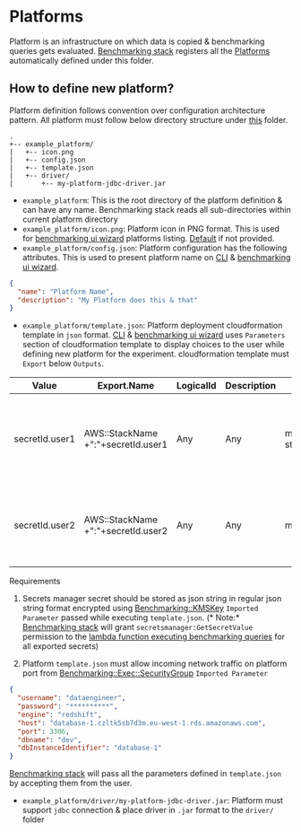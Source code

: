 # Platforms

Platform is an infrastructure on which data is copied & benchmarking queries gets evaluated. [Benchmarking stack](..)
registers all the [Platforms](.) automatically defined under this folder.

## How to define new platform?

Platform definition follows convention over configuration architecture pattern. All platform must follow below directory
structure under [this](.) folder.

```
.
+-- example_platform/
|   +-- icon.png
|   +-- config.json
|   +-- template.json
|   +-- driver/
|       +-- my-platform-jdbc-driver.jar
```

- `example_platform`: This is the root directory of the platform definition & can have any name. Benchmarking stack
  reads all sub-directories within current platform directory
- `example_platform/icon.png`: Platform icon in PNG format. This is used for [benchmarking ui wizard](../../ui-wizard)
  platforms listing. [Default](./default.png) if not provided.
- `example_platform/config.json`: Platform configuration has the following attributes. This is used to present platform
  name on [CLI](../../cli-wizard) & [benchmarking ui wizard](../../ui-wizard).

```json
{
  "name": "Platform Name",
  "description": "My Platform does this & that"
}
```

- `example_platform/template.json`: Platform deployment cloudformation template in `json`
  format. [CLI](../../cli-wizard) & [benchmarking ui wizard](../../ui-wizard) uses `Parameters` section of
  cloudformation template to display choices to the user while defining new platform for the experiment. cloudformation
  template must `Export` below `Outputs`.

| Value          | Export.Name                        | LogicalId | Description | Example Export.Name            | Notes                                                                                                 |
|----------------|------------------------------------|-----------|-------------|--------------------------------|-------------------------------------------------------------------------------------------------------|
| secretId.user1 | AWS::StackName +":"+secretId.user1 | Any       | Any         | my-stack:secretId.dataengineer | Should export secretId name of secret having user `dataengineer` credentials stored in secretsmanager |
| secretId.user2 | AWS::StackName +":"+secretId.user2 | Any       | Any         | my-stack:secretId.bi-user      | Should export secretId name of secret having user  `bi-user`  credentials stored in secretsmanager    |

Requirements

1. Secrets manager secret should be stored as json string in regular json string format encrypted
   using [Benchmarking::KMSKey](../README.md#exported-params) `Imported Parameter` passed while
   executing `template.json`. (*
   Note:* [Benchmarking stack](..) will grant `secretsmanager:GetSecretValue` permission to
   the [lambda function executing benchmarking queries](../common-functions/jdbc-query-runner) for all exported secrets)

2. Platform `template.json` must allow incoming network traffic on platform port
   from [Benchmarking::Exec::SecurityGroup](../README.md#exported-params) `Imported Parameter`

```json
{
  "username": "dataengineer",
  "password": "**********",
  "engine": "redshift",
  "host": "database-1.czltk5sb7d3m.eu-west-1.rds.amazonaws.com",
  "port": 3306,
  "dbname": "dev",
  "dbInstanceIdentifier": "database-1"
}
```

[Benchmarking stack](..) will pass all the parameters defined in `template.json` by accepting them from the user.

- `example_platform/driver/my-platform-jdbc-driver.jar`: Platform must support `jdbc` connection & place driver
  in `.jar` format to the `driver/` folder